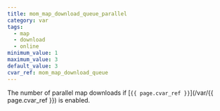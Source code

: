 ```yaml
---
title: mom_map_download_queue_parallel
category: var
tags:
  - map
  - download
  - online
minimum_value: 1
maximum_value: 3
default_value: 3
cvar_ref: mom_map_download_queue
---
```


The number of parallel map downloads if [`{{ page.cvar_ref }}`](/var/{{ page.cvar_ref }}) is enabled.

